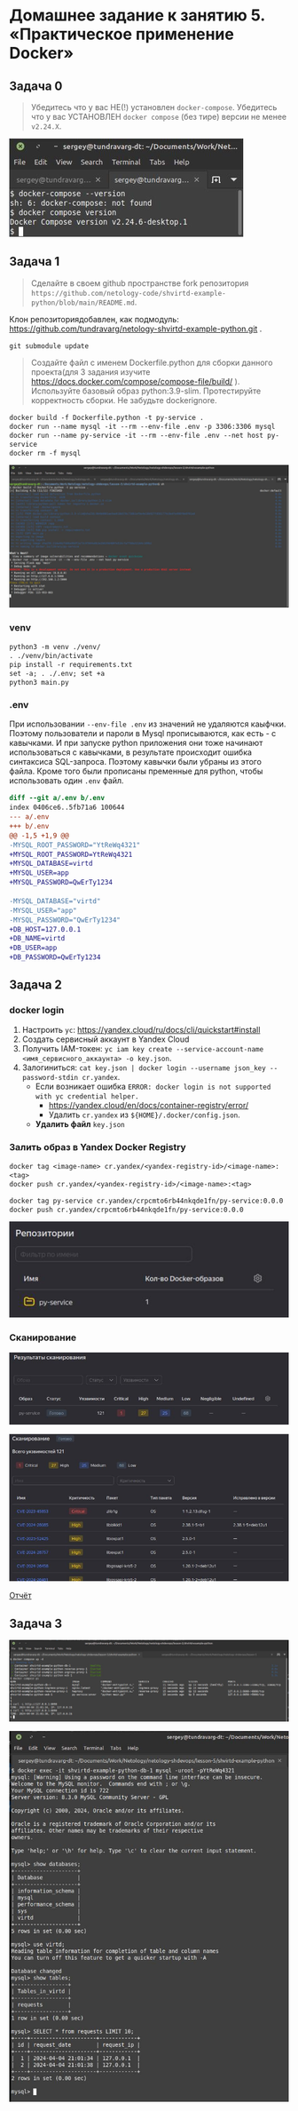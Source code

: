 # Домашнее задание к занятию 5. «Практическое применение Docker»



## Задача 0


> Убедитесь что у вас НЕ(!) установлен `docker-compose`.
> Убедитесь что у вас УСТАНОВЛЕН `docker compose` (без тире) версии не менее `v2.24.X`.

![Результат](img/task-0.jpg "Результат")



## Задача 1


> Сделайте в своем github пространстве fork репозитория ```https://github.com/netology-code/shvirtd-example-python/blob/main/README.md```.

Клон репозиториядобавлен, как подмодуль:
https://github.com/tundravarg/netology-shvirtd-example-python.git .

```shell
git submodule update
```

> Создайте файл с именем Dockerfile.python для сборки данного проекта(для 3 задания изучите https://docs.docker.com/compose/compose-file/build/ ). Используйте базовый образ python:3.9-slim. Протестируйте корректность сборки. Не забудьте dockerignore.

```shell
docker build -f Dockerfile.python -t py-service .
docker run --name mysql -it --rm --env-file .env -p 3306:3306 mysql
docker run --name py-service -it --rm --env-file .env --net host py-service
docker rm -f mysql
```

![Результат](img/task-1.jpg "Результат")

### venv

```shell
python3 -m venv ./venv/
. ./venv/bin/activate
pip install -r requirements.txt
set -a; . ./.env; set +a
python3 main.py
```

### .env

При использовании `--env-file .env` из значений не удаляются каыфчки.
Поэтому пользователи и пароли в Mysql прописываются, как есть - с кавычками.
И при запуске python приложения они тоже начинают использоваться с кавычками, в результате происходит ошибка синтаксиса SQL-запроса.
Поэтому кавычки были убраны из этого файла.
Кроме того были прописаны пременные для python, чтобы использовать один `.env` файл.

```diff
diff --git a/.env b/.env
index 0406ce6..5fb71a6 100644
--- a/.env
+++ b/.env
@@ -1,5 +1,9 @@
-MYSQL_ROOT_PASSWORD="YtReWq4321"
+MYSQL_ROOT_PASSWORD=YtReWq4321
+MYSQL_DATABASE=virtd
+MYSQL_USER=app
+MYSQL_PASSWORD=QwErTy1234
 
-MYSQL_DATABASE="virtd"
-MYSQL_USER="app"
-MYSQL_PASSWORD="QwErTy1234"
+DB_HOST=127.0.0.1
+DB_NAME=virtd
+DB_USER=app
+DB_PASSWORD=QwErTy1234
```


## Задача 2


### docker login

1. Настроить `yc`: https://yandex.cloud/ru/docs/cli/quickstart#install
2. Создать сервисный аккаунт в Yandex Cloud
3. Получить IAM-токен: `yc iam key create --service-account-name <имя_сервисного_аккаунта> -o key.json`.
4. Залогиниться: `cat key.json | docker login --username json_key --password-stdin cr.yandex`.
    * Если возникает ошибка `ERROR: docker login is not supported with yc credential helper.`
        * https://yandex.cloud/en/docs/container-registry/error/
        * Удалить `cr.yandex` из `${HOME}/.docker/config.json`.
    * **Удалить файл** `key.json`


### Залить образ в Yandex Docker Registry

```shell
docker tag <image-name> cr.yandex/<yandex-registry-id>/<image-name>:<tag>
docker push cr.yandex/<yandex-registry-id>/<image-name>:<tag>
```

```shell
docker tag py-service cr.yandex/crpcmto6rb44nkqde1fn/py-service:0.0.0
docker push cr.yandex/crpcmto6rb44nkqde1fn/py-service:0.0.0
```

![Результат](img/task-2-1.jpg "Результат")


### Сканирование

![Результат](img/task-2-2.jpg "Результат")

![Результат](img/task-2-3.jpg "Результат")

[Отчёт](files/py-service-vulnerabilities.csv)



## Задача 3


![Результат](img/task-3-1.jpg "Результат")

![Результат](img/task-3-2.jpg "Результат")
